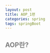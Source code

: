 ```yaml
---
layout: post
title: AOP_1편
categories: spring
tags: springBoot
---
```


## <span style="color:gray">AOP란?</span>